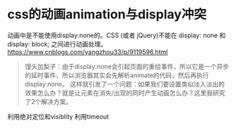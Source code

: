 # css的动画animation与display冲突
动画中是不能使用display:none的。CSS (或者 jQuery)不能在 display: none 和 display: block; 之间进行动画处理。
https://www.cnblogs.com/yangzhou33/p/9119596.html
> 馒头加梨子：由于display:none会引起页面的重绘事件，所以它是一个异步的延时事件，所以浏览器其实会先解析animate的代码，然后再执行display:none。
这样就引发了一个问题：如果我们要设置类似淡入淡出的效果怎么办？就是让元素在消失/出现的同时产生动画怎么办？这里我研究了2个解决方案。

利用绝对定位和visiblity
利用timeout
